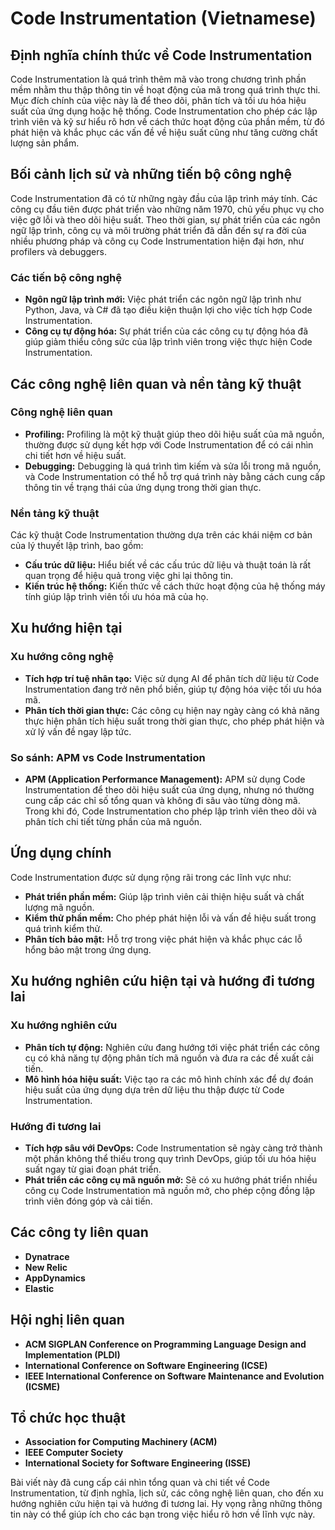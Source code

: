 # Code Instrumentation (Vietnamese)

## Định nghĩa chính thức về Code Instrumentation

Code Instrumentation là quá trình thêm mã vào trong chương trình phần mềm nhằm thu thập thông tin về hoạt động của mã trong quá trình thực thi. Mục đích chính của việc này là để theo dõi, phân tích và tối ưu hóa hiệu suất của ứng dụng hoặc hệ thống. Code Instrumentation cho phép các lập trình viên và kỹ sư hiểu rõ hơn về cách thức hoạt động của phần mềm, từ đó phát hiện và khắc phục các vấn đề về hiệu suất cũng như tăng cường chất lượng sản phẩm.

## Bối cảnh lịch sử và những tiến bộ công nghệ

Code Instrumentation đã có từ những ngày đầu của lập trình máy tính. Các công cụ đầu tiên được phát triển vào những năm 1970, chủ yếu phục vụ cho việc gỡ lỗi và theo dõi hiệu suất. Theo thời gian, sự phát triển của các ngôn ngữ lập trình, công cụ và môi trường phát triển đã dẫn đến sự ra đời của nhiều phương pháp và công cụ Code Instrumentation hiện đại hơn, như profilers và debuggers.

### Các tiến bộ công nghệ

- **Ngôn ngữ lập trình mới:** Việc phát triển các ngôn ngữ lập trình như Python, Java, và C# đã tạo điều kiện thuận lợi cho việc tích hợp Code Instrumentation.
- **Công cụ tự động hóa:** Sự phát triển của các công cụ tự động hóa đã giúp giảm thiểu công sức của lập trình viên trong việc thực hiện Code Instrumentation.

## Các công nghệ liên quan và nền tảng kỹ thuật

### Công nghệ liên quan

- **Profiling:** Profiling là một kỹ thuật giúp theo dõi hiệu suất của mã nguồn, thường được sử dụng kết hợp với Code Instrumentation để có cái nhìn chi tiết hơn về hiệu suất.
- **Debugging:** Debugging là quá trình tìm kiếm và sửa lỗi trong mã nguồn, và Code Instrumentation có thể hỗ trợ quá trình này bằng cách cung cấp thông tin về trạng thái của ứng dụng trong thời gian thực.

### Nền tảng kỹ thuật

Các kỹ thuật Code Instrumentation thường dựa trên các khái niệm cơ bản của lý thuyết lập trình, bao gồm:

- **Cấu trúc dữ liệu:** Hiểu biết về các cấu trúc dữ liệu và thuật toán là rất quan trọng để hiệu quả trong việc ghi lại thông tin.
- **Kiến trúc hệ thống:** Kiến thức về cách thức hoạt động của hệ thống máy tính giúp lập trình viên tối ưu hóa mã của họ.

## Xu hướng hiện tại

### Xu hướng công nghệ

- **Tích hợp trí tuệ nhân tạo:** Việc sử dụng AI để phân tích dữ liệu từ Code Instrumentation đang trở nên phổ biến, giúp tự động hóa việc tối ưu hóa mã.
- **Phân tích thời gian thực:** Các công cụ hiện nay ngày càng có khả năng thực hiện phân tích hiệu suất trong thời gian thực, cho phép phát hiện và xử lý vấn đề ngay lập tức.

### So sánh: APM vs Code Instrumentation

- **APM (Application Performance Management):** APM sử dụng Code Instrumentation để theo dõi hiệu suất của ứng dụng, nhưng nó thường cung cấp các chỉ số tổng quan và không đi sâu vào từng dòng mã. Trong khi đó, Code Instrumentation cho phép lập trình viên theo dõi và phân tích chi tiết từng phần của mã nguồn.

## Ứng dụng chính

Code Instrumentation được sử dụng rộng rãi trong các lĩnh vực như:

- **Phát triển phần mềm:** Giúp lập trình viên cải thiện hiệu suất và chất lượng mã nguồn.
- **Kiểm thử phần mềm:** Cho phép phát hiện lỗi và vấn đề hiệu suất trong quá trình kiểm thử.
- **Phân tích bảo mật:** Hỗ trợ trong việc phát hiện và khắc phục các lỗ hổng bảo mật trong ứng dụng.

## Xu hướng nghiên cứu hiện tại và hướng đi tương lai

### Xu hướng nghiên cứu

- **Phân tích tự động:** Nghiên cứu đang hướng tới việc phát triển các công cụ có khả năng tự động phân tích mã nguồn và đưa ra các đề xuất cải tiến.
- **Mô hình hóa hiệu suất:** Việc tạo ra các mô hình chính xác để dự đoán hiệu suất của ứng dụng dựa trên dữ liệu thu thập được từ Code Instrumentation.

### Hướng đi tương lai

- **Tích hợp sâu với DevOps:** Code Instrumentation sẽ ngày càng trở thành một phần không thể thiếu trong quy trình DevOps, giúp tối ưu hóa hiệu suất ngay từ giai đoạn phát triển.
- **Phát triển các công cụ mã nguồn mở:** Sẽ có xu hướng phát triển nhiều công cụ Code Instrumentation mã nguồn mở, cho phép cộng đồng lập trình viên đóng góp và cải tiến.

## Các công ty liên quan

- **Dynatrace**
- **New Relic**
- **AppDynamics**
- **Elastic**

## Hội nghị liên quan

- **ACM SIGPLAN Conference on Programming Language Design and Implementation (PLDI)**
- **International Conference on Software Engineering (ICSE)**
- **IEEE International Conference on Software Maintenance and Evolution (ICSME)**

## Tổ chức học thuật

- **Association for Computing Machinery (ACM)**
- **IEEE Computer Society**
- **International Society for Software Engineering (ISSE)**

Bài viết này đã cung cấp cái nhìn tổng quan và chi tiết về Code Instrumentation, từ định nghĩa, lịch sử, các công nghệ liên quan, cho đến xu hướng nghiên cứu hiện tại và hướng đi tương lai. Hy vọng rằng những thông tin này có thể giúp ích cho các bạn trong việc hiểu rõ hơn về lĩnh vực này.